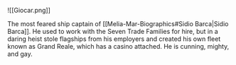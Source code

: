 ![[Giocar.png]]

The most feared ship captain of [[Melia-Mar-Biographics#Sidio Barca|Sidio Barca]]. He used to work with the Seven Trade Families for hire, but in a daring heist stole flagships from his employers and created his own fleet known as Grand Reale, which has a casino attached. He is cunning, mighty, and gay.